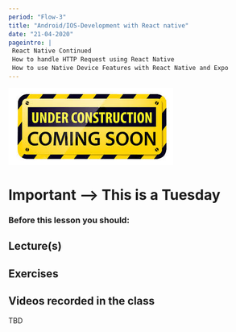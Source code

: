 ```yaml
---
period: "Flow-3"
title: "Android/IOS-Development with React native"
date: "21-04-2020"
pageintro: |
 React Native Continued
 How to handle HTTP Request using React Native
 How to use Native Device Features with React Native and Expo
---
```


![Under construction](../../images/underconstruction.jpg)

# Important --> This is a Tuesday

### Before this lesson you should:

<!--BEGIN readings ##-->

<!--END readings ##-->

<!--BEGIN guides ##-->

<!--END guides ##-->



## Lecture(s)
<!--BEGIN lectures ##-->


<!--END lectures ##-->

## Exercises

<!--BEGIN exercises ##-->

<!--END exercises ##-->

## Videos recorded in the class
TBD

<!--BEGIN slides ##-->

<!--END slides ##-->
